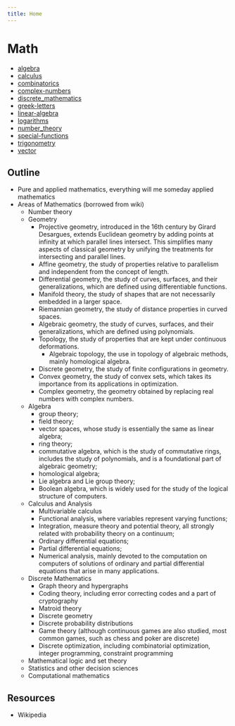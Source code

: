 ```yaml
---
title: Home
---
```


# Math

- [algebra](algebra.md)
- [calculus](calculus.md)
- [combinatorics](combinatorics.md)
- [complex-numbers](complex-numbers.md)
- [discrete_mathematics](discrete_mathematics.md)
- [greek-letters](greek-letters.md)
- [linear-algebra](linear-algebra.md)
- [logarithms](logarithms.md)
- [number_theory](number_theory.md)
- [special-functions](special-functions.md)
- [trigonometry](trigonometry.md)
- [vector](vector.md)

## Outline

- Pure and applied mathematics, everything will me someday applied mathematics
- Areas of Mathematics (borrowed from wiki)
    - Number theory
    - Geometry
        - Projective geometry, introduced in the 16th century by Girard Desargues, extends Euclidean geometry by adding points at infinity at which parallel lines intersect. This simplifies many aspects of classical geometry by unifying the treatments for intersecting and parallel lines.
        - Affine geometry, the study of properties relative to parallelism and independent from the concept of length.
        - Differential geometry, the study of curves, surfaces, and their generalizations, which are defined using differentiable functions.
        - Manifold theory, the study of shapes that are not necessarily embedded in a larger space.
        - Riemannian geometry, the study of distance properties in curved spaces.
        - Algebraic geometry, the study of curves, surfaces, and their generalizations, which are defined using polynomials.
        - Topology, the study of properties that are kept under continuous deformations.
            - Algebraic topology, the use in topology of algebraic methods, mainly homological algebra.
        - Discrete geometry, the study of finite configurations in geometry.
        - Convex geometry, the study of convex sets, which takes its importance from its applications in optimization.
        - Complex geometry, the geometry obtained by replacing real numbers with complex numbers.
    - Algebra
        - group theory;
        - field theory;
        - vector spaces, whose study is essentially the same as linear algebra;
        - ring theory;
        - commutative algebra, which is the study of commutative rings, includes the study of polynomials, and is a foundational part of algebraic geometry;
        - homological algebra;
        - Lie algebra and Lie group theory;
        - Boolean algebra, which is widely used for the study of the logical structure of computers.
    - Calculus and Analysis
        - Multivariable calculus
        - Functional analysis, where variables represent varying functions;
        - Integration, measure theory and potential theory, all strongly related with probability theory on a continuum;
        - Ordinary differential equations;
        - Partial differential equations;
        - Numerical analysis, mainly devoted to the computation on computers of solutions of ordinary and partial differential equations that arise in many applications.
    - Discrete Mathematics
        - Graph theory and hypergraphs
        - Coding theory, including error correcting codes and a part of cryptography
        - Matroid theory
        - Discrete geometry
        - Discrete probability distributions
        - Game theory (although continuous games are also studied, most common games, such as chess and poker are discrete)
        - Discrete optimization, including combinatorial optimization, integer programming, constraint programming
    - Mathematical logic and set theory
    - Statistics and other decision sciences
    - Computational mathematics

## Resources

- Wikipedia
